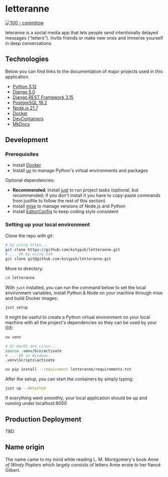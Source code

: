 # letteranne

[![100 - commitow](https://img.shields.io/badge/100-commitow-8CD08A?style=for-the-badge)](https://100commitow.pl)

leteranne is a social media app that lets people send intentionally delayed messages ("letters"). Invite friends or make new ones and immerse yourself in deep conversations.

## Technologies

Below you can find links to the documentation of major projects used in this application.

- [Python 3.12](https://docs.python.org/3.12/)
- [Django 5.0](https://docs.djangoproject.com/en/5.0/)
- [Django REST Framework 3.15](https://www.django-rest-framework.org/)
- [PostgreSQL 16.2](https://www.postgresql.org/docs/16/index.html)
- [Node.js 21.7](https://nodejs.org/docs/latest-v21.x/api/index.html)
- [Docker](https://docs.docker.com/)
- [DevContainers](https://containers.dev/)
- [MkDocs](https://www.mkdocs.org/user-guide/)

## Development

### Prerequisites

- Install [Docker](https://docs.docker.com/get-docker/)
- Install [uv](https://github.com/astral-sh/uv) to manage Python's virtual environments and packages

Optional dependencies:

- **Recommended**: Install [just](https://github.com/casey/just) to run project tasks (optional, but recommended; if you don't install it you have to copy-paste commands from justfile to follow the rest of this section)
- Install [mise](https://mise.jdx.dev/) to manage versions of Node.js and Python
- Install [EditorConfig](https://editorconfig.org/) to keep coding style consistent

### Setting up your local environment

Clone the repo with git:

```bash
# by using https...
git clone https://github.com/kstypik/letteranne.git
# ... OR by using SSH
git clone git@github.com:kstypik/letteranne.git
```

Move to directory:

```bash
cd letteranne
```

With `just` installed, you can run the command below to set the local environment variables, install Python & Node on your machine through mise and build Docker images:

```bash
just setup
```

It might be useful to create a Python virtual environment on your local machine with all the project's dependencies so they can be used by your IDE:

```bash
uv venv

# On macOS and Linux...
source .venv/bin/activate
# ... OR on Windows.
.venv\Scripts\activate

uv pip install --requirement letteranne/requirements.txt
```

After the setup, you can start the containers by simply typing:

```bash
just up --detached
```

If everything went smoothly, your local application should be up and running under localhost:8000

## Production Deployment

TBD

## Name origin

The name came to my mind while reading L. M. Montgomery's book *Anne of Windy Poplars* which largely consists of letters Anne wrote to her fiancé Gilbert.
